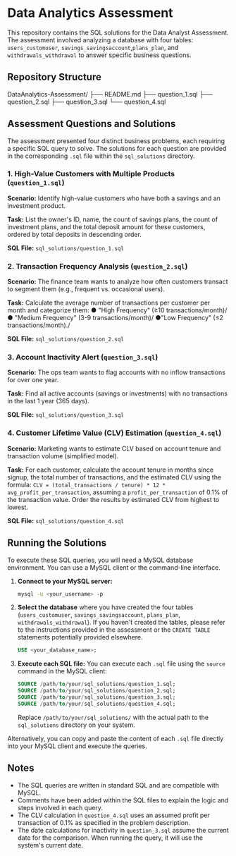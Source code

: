# Data Analytics Assessment

This repository contains the SQL solutions for the Data Analyst Assessment. 
The assessment involved analyzing a database with four tables: `users_customuser`, 
`savings_savingsaccount`,`plans_plan`, and `withdrawals_withdrawal` to answer specific business questions.

## Repository Structure

DataAnalytics-Assessment/
├── README.md
├── question_1.sql
├── question_2.sql
├── question_3.sql
└── question_4.sql

## Assessment Questions and Solutions

The assessment presented four distinct business problems, each requiring a specific SQL query to solve. The solutions for each question are provided in the corresponding `.sql` file within the `sql_solutions` directory.

### 1. High-Value Customers with Multiple Products (`question_1.sql`)

**Scenario:** Identify high-value customers who have both a savings and an investment product.

**Task:** List the owner's ID, name, the count of savings plans, the count of investment plans, and 
the total deposit amount for these customers, ordered by total deposits in descending order.

**SQL File:** `sql_solutions/question_1.sql`

### 2. Transaction Frequency Analysis (`question_2.sql`)

**Scenario:** The finance team wants to analyze how often customers transact to segment
them (e.g., frequent vs. occasional users).

**Task:** Calculate the average number of transactions per customer per month and
categorize them:
●​ "High Frequency" (≥10 transactions/month)/
●​ "Medium Frequency" (3-9 transactions/month)/
●​ "Low Frequency" (≤2 transactions/month)./

**SQL File:** `sql_solutions/question_2.sql`

### 3. Account Inactivity Alert (`question_3.sql`)

**Scenario:** The ops team wants to flag accounts with no inflow transactions for over one
year.

**Task:** Find all active accounts (savings or investments) with no transactions in the last 1
year (365 days).

**SQL File:** `sql_solutions/question_3.sql`

### 4. Customer Lifetime Value (CLV) Estimation (`question_4.sql`)

**Scenario:** Marketing wants to estimate CLV based on account tenure and transaction
volume (simplified model).

**Task:** For each customer, calculate the account tenure in months since signup, the total number 
of transactions, and the estimated CLV using the formula: `CLV = (total_transactions / tenure) * 12 * avg_profit_per_transaction`, 
assuming a `profit_per_transaction` of 0.1% of the transaction value. Order the results by estimated 
CLV from highest to lowest.

**SQL File:** `sql_solutions/question_4.sql`

## Running the Solutions

To execute these SQL queries, you will need a MySQL database environment. You can use a MySQL client 
or the command-line interface.

1.  **Connect to your MySQL server:**
    ```bash
    mysql -u <your_username> -p
    ```
2.  **Select the database** where you have created the four 
tables (`users_customuser`, `savings_savingsaccount`, `plans_plan`, `withdrawals_withdrawal`). 
If you haven't created the tables, please refer to the instructions provided in the assessment or 
the `CREATE TABLE` statements potentially provided elsewhere.
    ```sql
    USE <your_database_name>;
    ```
3.  **Execute each SQL file:** You can execute each `.sql` file using the `source` command in the MySQL client:
    ```sql
    SOURCE /path/to/your/sql_solutions/question_1.sql;
    SOURCE /path/to/your/sql_solutions/question_2.sql;
    SOURCE /path/to/your/sql_solutions/question_3.sql;
    SOURCE /path/to/your/sql_solutions/question_4.sql;
    ```
    Replace `/path/to/your/sql_solutions/` with the actual path to the `sql_solutions` directory on your system.

Alternatively, you can copy and paste the content of each `.sql` file directly into your MySQL client and execute the queries.

## Notes

-   The SQL queries are written in standard SQL and are compatible with MySQL.
-   Comments have been added within the SQL files to explain the logic and steps involved in each query.
-   The CLV calculation in `question_4.sql` uses an assumed profit per transaction of 0.1% as specified in the problem description.
-   The date calculations for inactivity in `question_3.sql` assume the current date for the comparison. When running the query, it will use the system's current date.
